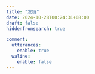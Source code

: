 ```yaml
---
title: "友链"
date: 2024-10-28T00:24:31+08:00
draft: false
hiddenfromsearch: true

comment:
  utterances:
    enable: true
  waline:
    enable: false
---
```


<div class="linkpage"><ul id="friendsList"></ul></div>

<script type="text/javascript">
var myFriends = [
    ["https://www.cnpatrickstar.com/", "https://www.cnpatrickstar.com/images/avatar.jpg", "Patrick Star - 学长", "派大星的石头屋"], 
    ["https://www.f1nley.xyz/", "https://avatars.githubusercontent.com/u/32237950?v=4", "Finley Ge - 学长", "Keep learning, coding, thinking."], 
    ["https://gggaaalleeee.top/", "https://gggaaalleeee.top/image/avatar.jpg", "gggaaallleee - 学长", "阳和启蛰，天雨流芳。"], 
    ["https://www.lonesome.cn/", "https://www.lonesome.cn/assets/avatar.png", "Ximo - 同学", "惜寞的无人小间"], 
    ["https://blog.bluebird.icu/", "https://blog.bluebird.icu/config/head.jpg", "青鸟 - 同学", "青鸟のBlog"], 
    ["https://ljw030710.github.io/", "https://avatars.githubusercontent.com/u/115199222?v=4", "iolzyy - 同学", "人生如一片静水，唯有内心澄澈，方能映照出真正的天地。"],
    ["https://blog.liip.fun/", "https://blog.liip.fun/avatar.jpg", "离谱 - 学弟", "离谱的blog"],
];

// 以下为核心功能内容，修改前请确保理解您的行为内容与可能造成的结果
var  targetList = document.getElementById("friendsList");
while (myFriends.length > 0) {
    var rndNum = 0;
    var friendNode = document.createElement("li");
    var friend_link = document.createElement("a"), 
        friend_img = document.createElement("img"), 
        friend_name = document.createElement("h4"), 
        friend_about = document.createElement("p")
    ;
    friend_link.target = "_blank";
    friend_link.href = myFriends[rndNum][0];
    friend_img.src=myFriends[rndNum][1];
    friend_name.innerText = myFriends[rndNum][2];
    friend_about.innerText = myFriends[rndNum][3];
    friend_link.appendChild(friend_img);
    friend_link.appendChild(friend_name);
    friend_link.appendChild(friend_about);
    friendNode.appendChild(friend_link);
    targetList.appendChild(friendNode);
    myFriends.splice(rndNum, 1);
}
</script>

<style>

.linkpage ul {
    color: rgba(255,255,255,.15)
}

.linkpage ul:after {
    content: " ";
    clear: both;
    display: block
}

.linkpage li {
    float: left;
    width: 48%;
    position: relative;
    -webkit-transition: .3s ease-out;
    transition: .3s ease-out;
    border-radius: 5px;
    line-height: 1.3;
    height: 90px;
    display: block
}

[data-theme='dark'] .linkpage h4 {
    color: #dddddd;
}

.linkpage h3 {
    margin: 15px -25px;
    padding: 0 25px;
    border-left: 5px solid #51aded;
    background-color: #f7f7f7;
    font-size: 25px;
    line-height: 40px
}

.linkpage li:hover {
    background: rgba(230,244,250,.5);
    cursor: pointer
}

.linkpage li a {
    padding: 0 10px 0 90px
}

.linkpage li a img {
    width: 60px;
    height: 60px;
    border-radius: 50%;
    position: absolute;
    top: 15px;
    left: 15px;
    cursor: pointer;
    margin: auto;
    border: none
}

.linkpage li a h4 {
    color: #333;
    font-size: 18px;
    margin: 0 0 7px;
    padding-left: 90px
}

.linkpage li a h4:hover {
    color: #51aded
}

.linkpage li a h4, .linkpage li a p {
    cursor: pointer;
    white-space: nowrap;
    text-overflow: ellipsis;
    overflow: hidden;
    line-height: 1.4;
    margin: 0 !important;
}

.linkpage li a p {
    font-size: 12px;
    color: #999;
    padding-left: 90px
}

@media(max-width: 460px) {
    .linkpage li {
        width:97%
    }

    .linkpage ul {
        padding-left: 5px
    }
}

</style>